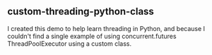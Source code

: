 ## custom-threading-python-class
I created this demo to help learn threading in Python, and because I couldn't find a single example of using concurrent.futures ThreadPoolExecutor using a custom class.  
